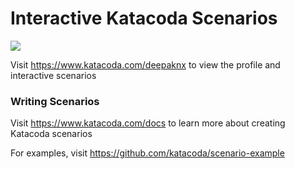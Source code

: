 # Interactive Katacoda Scenarios

[![](http://shields.katacoda.com/katacoda/deepaknx/count.svg)](https://www.katacoda.com/deepaknx "Get your profile on Katacoda.com")

Visit https://www.katacoda.com/deepaknx to view the profile and interactive scenarios

### Writing Scenarios
Visit https://www.katacoda.com/docs to learn more about creating Katacoda scenarios

For examples, visit https://github.com/katacoda/scenario-example
